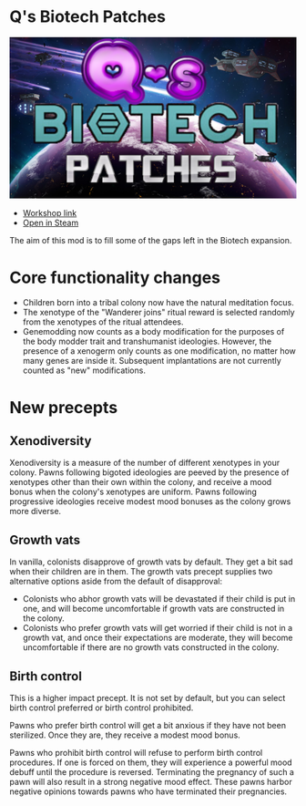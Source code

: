 # Q's Biotech Patches

![Q's Biotech Patches](About/Preview.png)

* [Workshop link](https://steamcommunity.com/sharedfiles/filedetails/?id=2881755109)
* [Open in Steam](steam://url/CommunityFilePage/2881755109)

The aim of this mod is to fill some of the gaps left in the Biotech expansion.

# Core functionality changes

* Children born into a tribal colony now have the natural meditation focus.
* The xenotype of the "Wanderer joins" ritual reward is selected randomly from
  the xenotypes of the ritual attendees.
* Genemodding now counts as a body modification for the purposes of the body
  modder trait and transhumanist ideologies. However, the presence of a xenogerm
  only counts as one modification, no matter how many genes are inside it.
  Subsequent implantations are not currently counted as "new" modifications.

# New precepts

## Xenodiversity

Xenodiversity is a measure of the number of different xenotypes in your colony.
Pawns following bigoted ideologies are peeved by the presence of xenotypes other
than their own within the colony, and receive a mood bonus when the colony's
xenotypes are uniform. Pawns following progressive ideologies receive modest
mood bonuses as the colony grows more diverse.

## Growth vats

In vanilla, colonists disapprove of growth vats by default. They get a bit sad
when their children are in them. The growth vats precept supplies two
alternative options aside from the default of disapproval:

* Colonists who abhor growth vats will be devastated if their child is put in
  one, and will become uncomfortable if growth vats are constructed in the colony.
* Colonists who prefer growth vats will get worried if their child is not in a
  growth vat, and once their expectations are moderate, they will become
  uncomfortable if there are no growth vats constructed in the colony.

## Birth control

This is a higher impact precept. It is not set by default, but you can select
birth control preferred or birth control prohibited.

Pawns who prefer birth control will get a bit anxious if they have not been
sterilized. Once they are, they receive a modest mood bonus.

Pawns who prohibit birth control will refuse to perform birth control
procedures. If one is forced on them, they will experience a powerful mood
debuff until the procedure is reversed. Terminating the pregnancy of such a pawn
will also result in a strong negative mood effect. These pawns harbor negative
opinions towards pawns who have terminated their pregnancies.